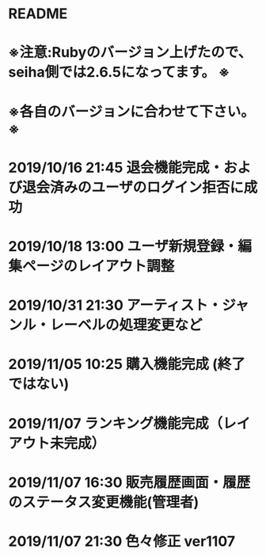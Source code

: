 # README
# ※注意:Rubyのバージョン上げたので、seiha側では2.6.5になってます。 ※
# ※各自のバージョンに合わせて下さい。 ※
# 2019/10/16 21:45 退会機能完成・および退会済みのユーザのログイン拒否に成功
# 2019/10/18 13:00 ユーザ新規登録・編集ページのレイアウト調整
# 2019/10/31 21:30 アーティスト・ジャンル・レーベルの処理変更など
# 2019/11/05 10:25 購入機能完成 (終了ではない)
# 2019/11/07 ランキング機能完成（レイアウト未完成）
# 2019/11/07 16:30 販売履歴画面・履歴のステータス変更機能(管理者)
# 2019/11/07 21:30 色々修正 ver1107